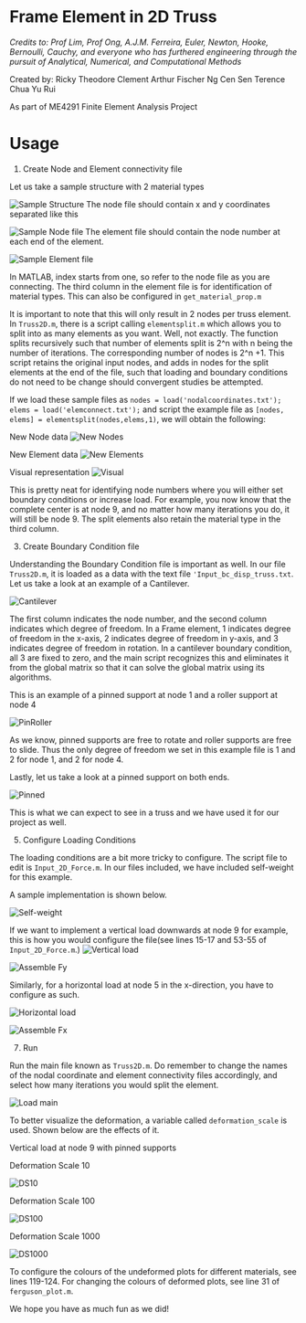 # Frame Element in 2D Truss

*Credits to: Prof Lim, Prof Ong, A.J.M. Ferreira, Euler, Newton, Hooke, Bernoulli, Cauchy, and everyone who has furthered engineering through the pursuit of Analytical, Numerical, and Computational Methods*

Created by:
Ricky Theodore
Clement Arthur Fischer
Ng Cen Sen Terence
Chua Yu Rui

As part of ME4291 Finite Element Analysis Project

# Usage
1. Create Node and Element connectivity file

  Let us take a sample structure with 2 material types
  
  ![Sample Structure](/images/nodeno.png)
  The node file should contain x and y coordinates separated like this
  
  ![Sample Node file](/images/nodalcoordinates.JPG)
  The element file should contain the node number at each end of the element.
  
  ![Sample Element file](/images/elemcon.JPG)
  
  
  In MATLAB, index starts from one, so refer to the node file as you are connecting. The third column in the element file is for identification of material types. This can also be configured in `get_material_prop.m`
  
  
  It is important to note that this will only result in 2 nodes per truss element. In `Truss2D.m`, there is a script calling `elementsplit.m` which allows you to split into as many elements as you want. Well, not exactly. The function splits recursively such that number of elements split is 2^n with n being the number of iterations. The corresponding number of nodes is 2^n +1. This script retains the original input nodes, and adds in nodes for the split elements at the end of the file, such that loading and boundary conditions do not need to be change should convergent studies be attempted. 
  
  If we load these sample files as `nodes = load('nodalcoordinates.txt'); elems = load('elemconnect.txt');` and script the example file as `[nodes, elems] = elementsplit(nodes,elems,1)`, we will obtain the following:
  
  New Node data
  ![New Nodes](/images/newnodes.JPG)
  
  New Element data
  ![New Elements](/images/newelems.JPG)
  
  Visual representation
  ![Visual](/images/newvisual.JPG)
  
  This is pretty neat for identifying node numbers where you will either set boundary conditions or increase load. For example, you now know that the complete center is at node 9, and no matter how many iterations you do, it will still be node 9. The split elements also retain the material type in the third column.
  
3. Create Boundary Condition file

  Understanding the Boundary Condition file is important as well. In our file `Truss2D.m`, it is loaded as a data with the text file `'Input_bc_disp_truss.txt`. Let us take a look at an example of a Cantilever.
  
  ![Cantilever](/images/cantileverbc.JPG)
  
  The first column indicates the node number, and the second column indicates which degree of freedom. In a Frame element, 1 indicates degree of freedom in the x-axis, 2 indicates degree of freedom in y-axis, and 3 indicates degree of freedom in rotation. In a cantilever boundary condition, all 3 are fixed to zero, and the main script recognizes this and eliminates it from the global matrix so that it can solve the global matrix using its algorithms.
  
  This is an example of a pinned support at node 1 and a roller support at node 4
  
  ![PinRoller](/images/pin1roller4.JPG)
  
  As we know, pinned supports are free to rotate and roller supports are free to slide. Thus the only degree of freedom we set in this example file is 1 and 2 for node 1, and 2 for node 4.
  
  Lastly, let us take a look at a pinned support on both ends.
  
  ![Pinned](/images/pin14.JPG)
  
  This is what we can expect to see in a truss and we have used it for our project as well.
  
  
5. Configure Loading Conditions

  The loading conditions are a bit more tricky to configure. The script file to edit is `Input_2D_Force.m`. In our files included, we have included self-weight for this example. 
  
  A sample implementation is shown below.
  
  ![Self-weight](/images/weight.JPG)
  
  If we want to implement a vertical load downwards at node 9 for example, this is how you would configure the file(see lines 15-17 and 53-55 of `Input_2D_Force.m`.)
  ![Vertical load](/images/vert.JPG)
  
  ![Assemble Fy](/images/fyassemble.JPG)
  
  Similarly, for a horizontal load at node 5 in the x-direction, you have to configure as such.
  
  ![Horizontal load](/images/hor.JPG)
  
  ![Assemble Fx](/images/fxassemble.JPG)
  
7. Run
  
  Run the main file known as `Truss2D.m`. Do remember to change the names of the nodal coordinate and element connectivity files accordingly, and select how many iterations you would split the element.
  
  ![Load main](/images/loadmain.JPG)
  
  To better visualize the deformation, a variable called `deformation_scale` is used. Shown below are the effects of it.
  
  Vertical load at node 9 with pinned supports
  
  Deformation Scale 10
  
  ![DS10](/images/ds10.JPG)
  
  Deformation Scale 100
  
  ![DS100](/images/ds100.JPG)
  
  Deformation Scale 1000
  
  ![DS1000](/images/ds1000.JPG)
  
  
  To configure the colours of the undeformed plots for different materials, see lines 119-124. For changing the colours of deformed plots, see line 31 of `ferguson_plot.m`.
  
  
  
  
We hope you have as much fun as we did!


  
  
  
